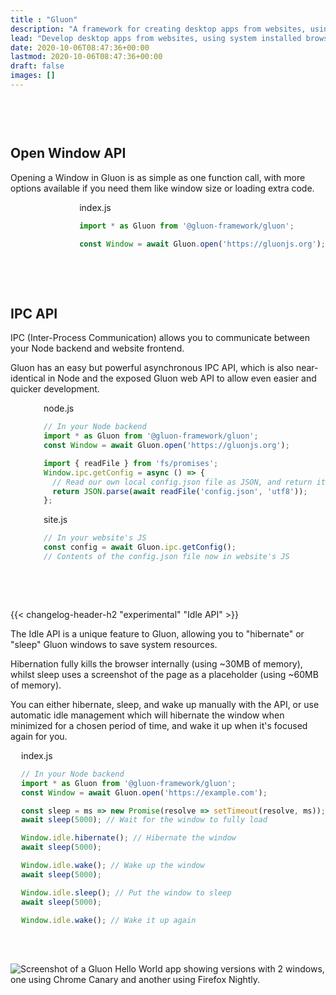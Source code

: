 ```yaml
---
title : "Gluon"
description: "A framework for creating desktop apps from websites, using system installed browsers and NodeJS."
lead: "Develop desktop apps from websites, using system installed browsers and NodeJS."
date: 2020-10-06T08:47:36+00:00
lastmod: 2020-10-06T08:47:36+00:00
draft: false
images: []
---
```


<div style="margin-bottom: 60px; clear: both"></div>

<div class="col-lg-8" style="float: left">

## Open Window API

Opening a Window in Gluon is as simple as one function call, with more options available if you need them like window size or loading extra code.

</div>

<div class="col-lg-7" style="float: right">

<div class="glow" style="--glow-hue: 320">
<div class="filename">index.js</div>

```js
import * as Gluon from '@gluon-framework/gluon';

const Window = await Gluon.open('https://gluonjs.org');
```

</div>

</div>

<div style="margin-bottom: 48px; clear: both"></div>

<div class="col-lg-8" style="float: left">

## IPC API

IPC (Inter-Process Communication) allows you to communicate between your Node backend and website frontend.

Gluon has an easy but powerful asynchronous IPC API, which is also near-identical in Node and the exposed Gluon web API to allow even easier and quicker development.

</div>

<div class="col-lg-7" style="float: right">

<div class="glow" style="--glow-hue: 320">
<div class="filename">node.js</div>

```js
// In your Node backend
import * as Gluon from '@gluon-framework/gluon';
const Window = await Gluon.open('https://gluonjs.org');

import { readFile } from 'fs/promises';
Window.ipc.getConfig = async () => {
  // Read our own local config.json file as JSON, and return it
  return JSON.parse(await readFile('config.json', 'utf8'));
};
```

</div>

<div class="glow" style="--glow-hue: 220">
<div class="filename">site.js</div>

```js
// In your website's JS
const config = await Gluon.ipc.getConfig();
// Contents of the config.json file now in website's JS
```

</div>

</div>

<div style="margin-bottom: 48px; clear: both"></div>

<div class="col-lg-8" style="float: left">

{{< changelog-header-h2 "experimental" "Idle API" >}}

The Idle API is a unique feature to Gluon, allowing you to "hibernate" or "sleep" Gluon windows to save system resources.

Hibernation fully kills the browser internally (using ~30MB of memory), whilst sleep uses a screenshot of the page as a placeholder (using ~60MB of memory).

You can either hibernate, sleep, and wake up manually with the API, or use automatic idle management which will hibernate the window when minimized for a chosen period of time, and wake it up when it's focused again for you.

</div>

<div class="col-lg-7" style="float: right">

<div class="glow" style="--glow-hue: 320">
<div class="filename">index.js</div>

```js
// In your Node backend
import * as Gluon from '@gluon-framework/gluon';
const Window = await Gluon.open('https://example.com');

const sleep = ms => new Promise(resolve => setTimeout(resolve, ms));
await sleep(5000); // Wait for the window to fully load

Window.idle.hibernate(); // Hibernate the window
await sleep(5000);

Window.idle.wake(); // Wake up the window
await sleep(5000);

Window.idle.sleep(); // Put the window to sleep
await sleep(5000);

Window.idle.wake(); // Wake it up again
```

</div>

</div>

<div style="margin-bottom: 48px; clear: both"></div>

<div class="glow rainbow">

![Screenshot of a Gluon Hello World app showing versions with 2 windows, one using Chrome Canary and another using Firefox Nightly.](/gluon_dual.png)

</div>

<script>
  // swap to smaller image with just one window if small screen
 if (window.innerWidth < 800) {
  document.querySelector('.img-fluid').src = '/gluon_chrome.png';
  document.querySelector('.img-fluid').alt = 'Screenshot of a Gluon Hello World app showing versions, using Chrome.';
 }
</script>

<div style="margin-bottom: 48px; clear: both"></div>
